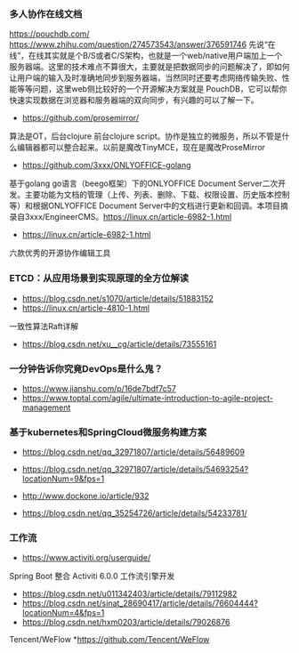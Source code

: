 ### 多人协作在线文档
https://pouchdb.com/
https://www.zhihu.com/question/274573543/answer/376591746
先说“在线”，在线其实就是个B/S或者C/S架构，也就是一个web/native用户端加上一个服务器端。这里的技术难点不算很大，主要就是把数据同步的问题解决了，即如何让用户端的输入及时准确地同步到服务器端，当然同时还要考虑网络传输失败、性能等等问题，这里web侧比较好的一个开源解决方案就是 PouchDB，它可以帮你快速实现数据在浏览器和服务器端的双向同步，有兴趣的可以了解一下。
- https://github.com/prosemirror/ 

算法是OT，后台clojure 前台clojure script。协作是独立的微服务，所以不管是什么编辑器都可以整合起来。以前是魔改TinyMCE，现在是魔改ProseMirror

- https://github.com/3xxx/ONLYOFFICE-golang

基于golang go语言（beego框架）下的ONLYOFFICE Document Server二次开发。主要功能为文档的管理（上传、列表、删除、下载、权限设置、历史版本控制等）和根据ONLYOFFICE Document Server中的文档进行更新和回调。本项目摘录自3xxx/EngineerCMS。https://linux.cn/article-6982-1.html

- https://linux.cn/article-6982-1.html

六款优秀的开源协作编辑工具

### ETCD：从应用场景到实现原理的全方位解读
- https://blog.csdn.net/s1070/article/details/51883152
- https://linux.cn/article-4810-1.html

一致性算法Raft详解
- https://blog.csdn.net/xu__cg/article/details/73555161

### 一分钟告诉你究竟DevOps是什么鬼？
- https://www.jianshu.com/p/16de7bdf7c57
- https://www.toptal.com/agile/ultimate-introduction-to-agile-project-management

### 基于kubernetes和SpringCloud微服务构建方案
- https://blog.csdn.net/qq_32971807/article/details/56489609
- https://blog.csdn.net/qq_32971807/article/details/54693254?locationNum=9&fps=1 

- http://www.dockone.io/article/932
- https://blog.csdn.net/qq_35254726/article/details/54233781/

### 工作流
* https://www.activiti.org/userguide/

Spring Boot 整合 Activiti 6.0.0 工作流引擎开发
* https://blog.csdn.net/u011342403/article/details/79112982
* https://blog.csdn.net/sinat_28690417/article/details/76604444?locationNum=4&fps=1
* https://blog.csdn.net/hxm0203/article/details/79026876

Tencent/WeFlow
*https://github.com/Tencent/WeFlow


